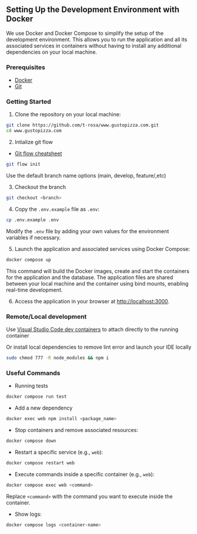 ## Setting Up the Development Environment with Docker

We use Docker and Docker Compose to simplify the setup of the development environment. This allows you to run the application and all its associated services in containers without having to install any additional dependencies on your local machine.

### Prerequisites

- [Docker](https://docs.docker.com/get-docker/)
- [Git](https://git-scm.com/downloads)

### Getting Started

1. Clone the repository on your local machine:

```bash
git clone https://github.com/t-rosa/www.gustopizza.com.git
cd www.gustopizza.com
```

2. Intialize git flow

- [Git flow cheatsheet](http://danielkummer.github.io/git-flow-cheatsheet/)

```bash
git flow init
```

Use the default branch name options (main, develop, feature/,etc)

3. Checkout the branch
```bash
git checkout <branch>
```

4. Copy the `.env.example` file as `.env`:

```bash
cp .env.example .env
```

Modify the `.env` file by adding your own values for the environment variables if necessary.

5. Launch the application and associated services using Docker Compose:

```bash
docker compose up
```

This command will build the Docker images, create and start the containers for the application and the database. The application files are shared between your local machine and the container using bind mounts, enabling real-time development.

6. Access the application in your browser at [http://localhost:3000](http://localhost:3000).

### Remote/Local development

Use [Visual Studio Code dev containers](https://code.visualstudio.com/docs/devcontainers/containers) to attach directly to the running container

Or install local dependencies to remove lint error and launch your IDE locally
```bash
sudo chmod 777 -R node_modules && npm i
```
### Useful Commands

- Running tests

```bash
docker compose run test
```

- Add a new dependency

```bash
docker exec web npm install <package_name>
```

- Stop containers and remove associated resources:

```bash
docker compose down
```

- Restart a specific service (e.g., `web`):

```bash
docker compose restart web
```

- Execute commands inside a specific container (e.g., `web`):

```bash
docker compose exec web <command>
```

Replace `<command>` with the command you want to execute inside the container.

- Show logs:

```bash
docker compose logs <container-name>
```
